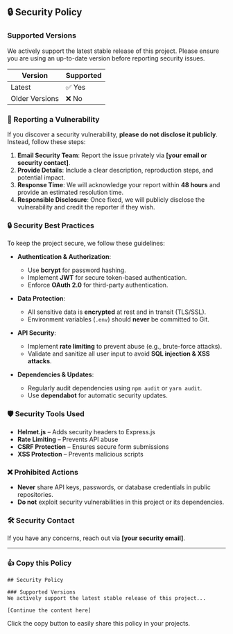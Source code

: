 ## 🔒 Security Policy

### Supported Versions  
We actively support the latest stable release of this project. Please ensure you are using an up-to-date version before reporting security issues.

| Version | Supported |
|---------|------------|
| Latest  | ✅ Yes |
| Older Versions | ❌ No |

### 📢 Reporting a Vulnerability  
If you discover a security vulnerability, **please do not disclose it publicly**. Instead, follow these steps:

1. **Email Security Team**: Report the issue privately via **[your email or security contact]**.
2. **Provide Details**: Include a clear description, reproduction steps, and potential impact.
3. **Response Time**: We will acknowledge your report within **48 hours** and provide an estimated resolution time.
4. **Responsible Disclosure**: Once fixed, we will publicly disclose the vulnerability and credit the reporter if they wish.

### 🔒 Security Best Practices  
To keep the project secure, we follow these guidelines:

- **Authentication & Authorization**:  
  - Use **bcrypt** for password hashing.
  - Implement **JWT** for secure token-based authentication.
  - Enforce **OAuth 2.0** for third-party authentication.

- **Data Protection**:  
  - All sensitive data is **encrypted** at rest and in transit (TLS/SSL).
  - Environment variables (`.env`) should **never** be committed to Git.

- **API Security**:  
  - Implement **rate limiting** to prevent abuse (e.g., brute-force attacks).
  - Validate and sanitize all user input to avoid **SQL injection & XSS attacks**.

- **Dependencies & Updates**:  
  - Regularly audit dependencies using `npm audit` or `yarn audit`.
  - Use **dependabot** for automatic security updates.

### 🛡️ Security Tools Used  
- **Helmet.js** – Adds security headers to Express.js  
- **Rate Limiting** – Prevents API abuse  
- **CSRF Protection** – Ensures secure form submissions  
- **XSS Protection** – Prevents malicious scripts  

### ❌ Prohibited Actions  
- **Never** share API keys, passwords, or database credentials in public repositories.  
- **Do not** exploit security vulnerabilities in this project or its dependencies.  

### 🛠 Security Contact  
If you have any concerns, reach out via **[your security email]**.  

---

### 👍 Copy this Policy
```plaintext
## Security Policy

### Supported Versions  
We actively support the latest stable release of this project...

[Continue the content here]
```

Click the copy button to easily share this policy in your projects.

